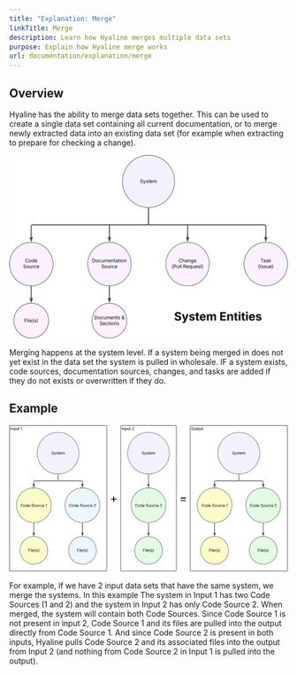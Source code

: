 ```yaml
---
title: "Explanation: Merge"
linkTitle: Merge
description: Learn how Hyaline merges multiple data sets
purpose: Explain how Hyaline merge works
url: documentation/explanation/merge
---
```

## Overview
Hyaline has the ability to merge data sets together. This can be used to create a single data set containing all current documentation, or to merge newly extracted data into an existing data set (for example when extracting to prepare for checking a change).

![Overview](_img/merge-overview.svg)

Merging happens at the system level. If a system being merged in does not yet exist in the data set the system is pulled in wholesale. IF a system exists, code sources, documentation sources, changes, and tasks are added if they do not exists or overwritten if they do.

## Example
![Example](_img/merge-example.svg)

For example, if we have 2 input data sets that have the same system, we merge the systems. In this example The system in Input 1 has two Code Sources (1 and 2) and the system in Input 2 has only Code Source 2. When merged, the system will contain both Code Sources. Since Code Source 1 is not present in input 2, Code Source 1 and its files are pulled into the output directly from Code Source 1. And since Code Source 2 is present in both inputs, Hyaline pulls Code Source 2 and its associated files into the output from Input 2 (and nothing from Code Source 2 in Input 1 is pulled into the output).